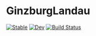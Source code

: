 # GinzburgLandau

[![Stable](https://img.shields.io/badge/docs-stable-blue.svg)](https://maximilian-gelbrecht.github.io/GinzburgLandau.jl/stable/)
[![Dev](https://img.shields.io/badge/docs-dev-blue.svg)](https://maximilian-gelbrecht.github.io/GinzburgLandau.jl/dev/)
[![Build Status](https://github.com/maximilian-gelbrecht/GinzburgLandau.jl/actions/workflows/CI.yml/badge.svg?branch=main)](https://github.com/maximilian-gelbrecht/GinzburgLandau.jl/actions/workflows/CI.yml?query=branch%3Amain)
